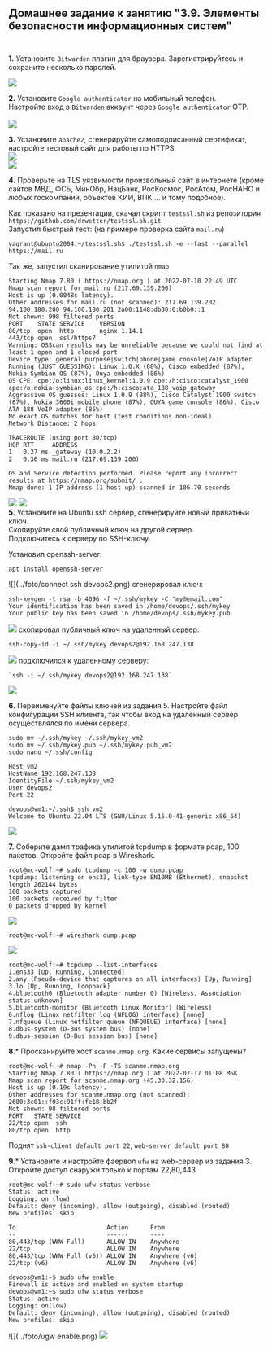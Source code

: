 ##         Домашнее задание к занятию "3.9. Элементы безопасности информационных систем" <br/> <br/>


**1.** Установите `Bitwarden` плагин для браузера. Зарегистрируйтесь и сохраните несколько паролей. <br/>

![](../foto/Bitwarden.png)

**2.** Установите `Google authenticator` на мобильный телефон. <br/>  Настройте вход в `Bitwarden` аккаунт через `Google authenticator` OTP. <br/><br/>
![](../foto/Google.png)
<br/>

**3.** Установите `apache2`, сгенерируйте самоподписанный сертификат, настройте тестовый сайт для работы по HTTPS. <br/>
![](../foto/sert.png)
<br/>
![](../foto/https.png)
<br/>

**4.** Проверьте на TLS уязвимости произвольный сайт в интернете (кроме сайтов МВД, ФСБ, МинОбр, НацБанк, РосКосмос, РосАтом, РосНАНО и любых госкомпаний, объектов КИИ, ВПК ... и тому подобное).<br/>

Как показано на презентации, скачал скрипт `testssl.sh` из репозитория `https://github.com/drwetter/testssl.sh.git` <br/>
Запустил быстрый тест: (на примере проверка сайта `mail.ru`) <br/>

```shell
vagrant@ubuntu2004:~/testssl.sh$ ./testssl.sh -e --fast --parallel https://mail.ru 
```

Так же, запустил сканирование утилитой `nmap`

```shell
Starting Nmap 7.80 ( https://nmap.org ) at 2022-07-10 22:49 UTC
Nmap scan report for mail.ru (217.69.139.200)
Host is up (0.0048s latency).
Other addresses for mail.ru (not scanned): 217.69.139.202 94.100.180.200 94.100.180.201 2a00:1148:db00:0:b0b0::1
Not shown: 998 filtered ports
PORT    STATE SERVICE    VERSION
80/tcp  open  http       nginx 1.14.1
443/tcp open  ssl/https?
Warning: OSScan results may be unreliable because we could not find at least 1 open and 1 closed port
Device type: general purpose|switch|phone|game console|VoIP adapter
Running (JUST GUESSING): Linux 1.0.X (88%), Cisco embedded (87%), Nokia Symbian OS (87%), Ouya embedded (86%)
OS CPE: cpe:/o:linux:linux_kernel:1.0.9 cpe:/h:cisco:catalyst_1900 cpe:/o:nokia:symbian_os cpe:/h:cisco:ata_188_voip_gateway
Aggressive OS guesses: Linux 1.0.9 (88%), Cisco Catalyst 1900 switch (87%), Nokia 3600i mobile phone (87%), OUYA game console (86%), Cisco ATA 188 VoIP adapter (85%)
No exact OS matches for host (test conditions non-ideal).
Network Distance: 2 hops

TRACEROUTE (using port 80/tcp)
HOP RTT     ADDRESS
1   0.27 ms _gateway (10.0.2.2)
2   0.36 ms mail.ru (217.69.139.200)

OS and Service detection performed. Please report any incorrect results at https://nmap.org/submit/ .
Nmap done: 1 IP address (1 host up) scanned in 106.70 seconds
```
![](../foto/testssl.sh.png)
![](../foto/nmap.png)
<br/>
**5.** Установите на Ubuntu ssh сервер, сгенерируйте новый приватный ключ. <br/> Скопируйте свой публичный ключ на другой сервер. <br/> Подключитесь к серверу по SSH-ключу. <br/>

Установил openssh-server: <br/>
```shell
apt install openssh-server
```
![](../foto/connect ssh devops2.png)
сгенерировал ключ:
```shell
ssh-keygen -t rsa -b 4096 -f ~/.ssh/mykey -C "my@email.com"
Your identification has been saved in /home/devops/.ssh/mykey
Your public key has been saved in /home/devops/.ssh/mykey.pub
```
![](../foto/keygen.png)
скопировал публичный ключ на удаленный сервер: <br/>
```shell
ssh-copy-id -i ~/.ssh/mykey devops2@192.168.247.138
```
![](../foto/copy_sert.png)
подключился к удаленному серверу: <br/>
```shell
`ssh -i ~/.ssh/mykey devops2@192.168.247.138`
```
![](../foto/connect.png)

**6.** Переименуйте файлы ключей из задания 5. Настройте файл конфигурации SSH клиента, так чтобы вход на удаленный сервер осуществлялся по имени сервера. <br/>
```shell
sudo mv ~/.ssh/mykey ~/.ssh/mykey_vm2
sudo mv ~/.ssh/mykey.pub ~/.ssh/mykey.pub_vm2
sudo nano ~/.ssh/config

Host vm2
HostName 192.168.247.138
IdentityFile ~/.ssh/mykey_vm2
User devops2
Port 22

devops@vm1:~/.ssh$ ssh vm2
Welcome to Ubuntu 22.04 LTS (GNU/Linux 5.15.0-41-generic x86_64)
```
![](../foto/vm2.png)

**7.** Соберите дамп трафика утилитой tcpdump в формате pcap, 100 пакетов. Откройте файл pcap в Wireshark. <br/>
```shell
root@mc-volf:~# sudo tcpdump -c 100 -w dump.pcap
tcpdump: listening on ens33, link-type EN10MB (Ethernet), snapshot length 262144 bytes
100 packets captured
100 packets received by filter
0 packets dropped by kernel
```
![](../foto/tcpdump.png)
```shell
root@mc-volf:~# wireshark dump.pcap
```
![](../foto/wireshark.png)
```shell
root@mc-volf:~# tcpdump --list-interfaces
1.ens33 [Up, Running, Connected]
2.any (Pseudo-device that captures on all interfaces) [Up, Running]
3.lo [Up, Running, Loopback]
4.bluetooth0 (Bluetooth adapter number 0) [Wireless, Association status unknown]
5.bluetooth-monitor (Bluetooth Linux Monitor) [Wireless]
6.nflog (Linux netfilter log (NFLOG) interface) [none]
7.nfqueue (Linux netfilter queue (NFQUEUE) interface) [none]
8.dbus-system (D-Bus system bus) [none]
9.dbus-session (D-Bus session bus) [none]
```
**8**.* Просканируйте хост `scanme.nmap.org`. Какие сервисы запущены? <br/>
```shell
root@mc-volf:~# nmap -Pn -F -T5 scanme.nmap.org 
Starting Nmap 7.80 ( https://nmap.org ) at 2022-07-17 01:08 MSK
Nmap scan report for scanme.nmap.org (45.33.32.156)
Host is up (0.19s latency).
Other addresses for scanme.nmap.org (not scanned): 2600:3c01::f03c:91ff:fe18:bb2f
Not shown: 98 filtered ports
PORT   STATE SERVICE
22/tcp open  ssh
80/tcp open  http
```
Поднят `ssh-client default port 22`, `web-server default port 80` <br/>

**9**.* Установите и настройте фаервол `ufw` на web-сервер из задания 3. Откройте доступ снаружи только к портам 22,80,443 <br/>
```shell
root@mc-volf:~# sudo ufw status verbose
Status: active
Logging: on (low)
Default: deny (incoming), allow (outgoing), disabled (routed)
New profiles: skip

To                         Action      From
--                         ------      ----
80,443/tcp (WWW Full)      ALLOW IN    Anywhere                  
22/tcp                     ALLOW IN    Anywhere                  
80,443/tcp (WWW Full (v6)) ALLOW IN    Anywhere (v6)             
22/tcp (v6)                ALLOW IN    Anywhere (v6)

devops@vm1:~$ sudo ufw enable
Firewall is active and enabled on system startup
devops@vm1:~$ sudo ufw status verbose
Status: active
Logging: on(low)
Default: deny (incoming), allow (outgoing), disabled (routed)
New profiles: skip
```
![](../foto/ugw enable.png)
![](../foto/final.png)